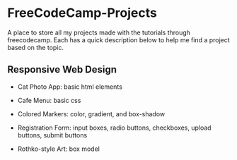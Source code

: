 # FreeCodeCamp-Projects
A place to store all my projects made with the tutorials through freecodecamp.  Each has a quick description below to help me find a project based on the topic.

## Responsive Web Design
- Cat Photo App: basic html elements
- Cafe Menu: basic css
- Colored Markers: color, gradient, and box-shadow
- Registration Form: input boxes, radio buttons, checkboxes, upload buttons, submit buttons

- Rothko-style Art: box model

